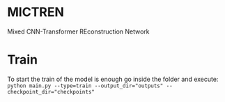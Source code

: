# MICTREN
Mixed CNN-Transformer REconstruction Network

# Train 
To start the train of the model is enough go inside the folder and execute:
`python main.py --type=train --output_dir="outputs" --checkpoint_dir="checkpoints"`
